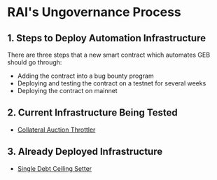 # RAI's Ungovernance Process

## 1. Steps to Deploy Automation Infrastructure

There are three steps that a new smart contract which automates GEB should go through:

* Adding the contract into a bug bounty program
* Deploying and testing the contract on a testnet for several weeks
* Deploying the contract on mainnet

## 2. Current Infrastructure Being Tested

* [Collateral Auction Throttler](https://github.com/reflexer-labs/geb-collateral-auction-throttler/blob/master/src/CollateralAuctionThrottler.sol)

## 3. Already Deployed Infrastructure

* [Single Debt Ceiling Setter](https://github.com/reflexer-labs/geb-debt-ceiling-setter/blob/master/src/SingleSpotDebtCeilingSetter.sol)

